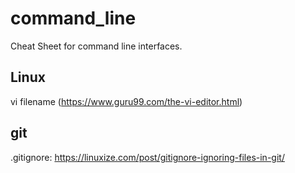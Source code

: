# command_line
Cheat Sheet for command line interfaces.

## Linux
vi filename (https://www.guru99.com/the-vi-editor.html)

## git
.gitignore: https://linuxize.com/post/gitignore-ignoring-files-in-git/
